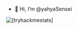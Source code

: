- 👋 Hi, I’m @yahyaSensei

![[tryhackmestats]](https://tryhackme.com/badge/1748821)

<!---
yahyaSensei/yahyaSensei is a ✨ special ✨ repository because its `README.md` (this file) appears on your GitHub profile.
You can click the Preview link to take a look at your changes.
--->
